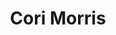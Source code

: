 ---
title: Cori Morris
name: Cori Morris
name-sort: Morris, Cori
totals:
- event: Hearts
  games: 26
  wins: 15
  losses: 11
  inturn-total: 242
  inturn-percent: 82
  outturn-total: 200
  outturn-percent: 83
  draw-total: 373
  draw-percent: 84
  takeout-total: 69
  takeout-percent: 76
  shots-total: 442
  shots-percent: 82
- event: Trials (Women)
  games: 8
  wins: 7
  losses: 1
  inturn-total: 102
  inturn-percent: 82
  outturn-total: 53
  outturn-percent: 81
  draw-total: 117
  draw-percent: 84
  takeout-total: 38
  takeout-percent: 76
  shots-total: 155
  shots-percent: 82
years:
- year: 2007
  event: Hearts
  team: AB
  position: Lead
  games: 13
  wins: 7
  losses: 6
  inturn-total: 110
  inturn-percent: 80
  outturn-total: 117
  outturn-percent: 83
  draw-total: 199
  draw-percent: 82
  takeout-total: 28
  takeout-percent: 79
  shots-total: 227
  shots-percent: 81
- year: 2009
  event: Hearts
  team: AB
  position: Lead
  games: 11
  wins: 6
  losses: 5
  inturn-total: 130
  inturn-percent: 85
  outturn-total: 80
  outturn-percent: 84
  draw-total: 172
  draw-percent: 86
  takeout-total: 38
  takeout-percent: 79
  shots-total: 210
  shots-percent: 84
- year: 2013
  event: Hearts
  team: CA
  position: Lead
  games: 2
  wins: 2
  losses: 0
  inturn-total: 2
  inturn-percent: 13
  outturn-total: 3
  outturn-percent: 67
  draw-total: 2
  draw-percent: 100
  takeout-total: 3
  takeout-percent: 8
  shots-total: 5
  shots-percent: 45
- year: 2013
  event: Trials (Women)
  team: LAW
  position: Alternate
- year: 2009
  event: Trials (Women)
  team: BERN
  position: Lead
  games: 8
  wins: 7
  losses: 1
  inturn-total: 102
  inturn-percent: 82
  outturn-total: 53
  outturn-percent: 81
  draw-total: 117
  draw-percent: 84
  takeout-total: 38
  takeout-percent: 76
  shots-total: 155
  shots-percent: 82
vs:
- Aleksic, Shannon
- Arnott, Janet
- Ayrey, Jinaye
- Barbour, Shona
- Belanger, Nancy
- Betker, Jan
- Birt, Suzanne
- Brothers, Jill
- Brown, Jacalyn
- Carter, Sasha
- Clark, Stefanie
- Clarke, Hayley
- Comeau, Sandy
- Crawford, Andrea
- Crouse, Jennifer
- Cunningham, Cathy
- Daniel, Sylvie
- Derick, Catherine
- deSolla, Jodie
- Enright, Barb
- Gagnier, Monique
- Galusha, Kerry
- George, Tara
- Gilman, Sheena
- Goss, Peg
- Gudereit, Marcia
- Gushulak, Diane
- Hardy, Shelley
- Harrison, Meredith
- Holtby, Taryn
- Homan, Rachel
- Inglis, Nancy
- Johnston, Kara
- Jones, Jennifer
- Kasner, Marliese
- Lang, Lorraine
- Larouche, Marie-France
- Law, Kelley
- Lawton, Stefanie
- LeDrew, Stephanie
- Lemay, Annie
- Lowther, Tammi
- MacDonald, Rebecca Jean
- MacInnes, Grace
- MacLean, Kari
- MacPhee, Robyn
- Mallett, Marla
- McCagg-Nystrom, Heather
- McCarville, Krista
- McConnery, Nancy
- McEwen, Dawn
- Miskew, Emma
- Morgan, Cheryl
- Moses, Dawn
- Murphy, Jeanette
- Muzika, Shelley
- Nowlan, Denise
- Officer, Jill
- O'Leary, Susan
- Osborne, Chantal
- Overton-Clapham, Cathy
- Pinkney, Colleen
- Power, Marie-Anne
- Provencal, Darah
- Richards, Brette
- Robertson, Darcy
- Sabourin, Joelle
- Schraeder, Jeanna
- Scott, Kelly
- Sharpe, Kelli
- Shumay, Jill
- Simons, Renee
- Singler, Sherri
- Sobey, Lianne
- Spencer, Barb
- Strong, Heather
- Strong, Laura
- Stubbings, Tiffany
- Udle, Teri
- Vey, Lana
- Weagle, Lisa
- Wheatcroft, Georgina
- Whitaker, Carol
- Armstrong, Jacquie
- Bell, Chelsey
- Holland, Amber
- Kalenchuk, Heather
- Kleibrink, Shannon
- Malekoff, Stephanie
- Nixon, Amy
- Olson-Johns, Lori
- Preston, Sam
- Schneider, Kim
- Schneider, Tammy
- Webster, Bronwen
- Webster, Crystal
---